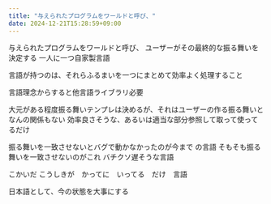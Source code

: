 ```yaml
---
title: "与えられたプログラムをワールドと呼び、"
date: 2024-12-21T15:28:59+09:00
---
```

与えられたプログラムをワールドと呼び、
ユーザーがその最終的な振る舞いを決定する
一人に一つ自家製言語

言語が持つのは、それらふるまいを一つにまとめて効率よく処理すること

言語理念からすると他言語ライブラリ必要

大元がある程度振る舞いテンプレは決めるが、それはユーザーの作る振る舞いとなんの関係もない
効率良さそうな、あるいは適当な部分参照して取って使ってるだけ

振る舞いを一致させないとバグで動かなかったのが今まで
の言語
そもそも振る舞いを一致させないのがこれ
バチクソ遅そうな言語

こかいだ
こうしきが　かってに　いってる　だけ　言語

日本語として、今の状態を大事にする

